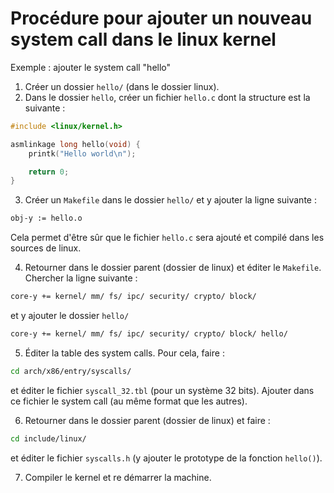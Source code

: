 # Procédure pour ajouter un nouveau system call dans le linux kernel

Exemple : ajouter le system call "hello"

1. Créer un dossier `hello/` (dans le dossier linux).
2. Dans le dossier `hello`, créer un fichier `hello.c` dont la structure est la suivante :

```c
#include <linux/kernel.h>

asmlinkage long hello(void) {
	printk("Hello world\n");

	return 0;
}
```

3. Créer un `Makefile` dans le dossier `hello/` et y ajouter la ligne suivante :

```bash
obj-y := hello.o
```

Cela permet d'être sûr que le fichier `hello.c` sera ajouté et compilé dans les sources de linux.

4. Retourner dans le dossier parent (dossier de linux) et éditer le `Makefile`. Chercher la ligne suivante :

```bash
core-y += kernel/ mm/ fs/ ipc/ security/ crypto/ block/
```

et y ajouter le dossier `hello/`

```bash
core-y += kernel/ mm/ fs/ ipc/ security/ crypto/ block/ hello/
```

5. Éditer la table des system calls. Pour cela, faire :

```bash
cd arch/x86/entry/syscalls/
```

et éditer le fichier `syscall_32.tbl` (pour un système 32 bits). Ajouter dans ce fichier le system call (au même format que les autres).

6. Retourner dans le dossier parent (dossier de linux) et faire :

```bash
cd include/linux/
```

et éditer le fichier `syscalls.h` (y ajouter le prototype de la fonction `hello()`).

7. Compiler le kernel et re démarrer la machine.
